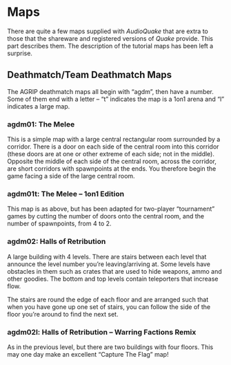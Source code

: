 # Maps

There are quite a few maps supplied with *AudioQuake* that are extra to those that the shareware and registered versions of *Quake* provide. This part describes them. The description of the tutorial maps has been left a surprise.

## Deathmatch/Team Deathmatch Maps

The AGRIP deathmatch maps all begin with “agdm”, then have a number. Some of them end with a letter – “t” indicates the map is a 1on1 arena and “l” indicates a large map.

### agdm01: The Melee

This is a simple map with a large central rectangular room surrounded by a corridor. There is a door on each side of the central room into this corridor (these doors are at one or other extreme of each side; not in the middle). Opposite the middle of each side of the central room, across the corridor, are short corridors with spawnpoints at the ends. You therefore begin the game facing a side of the large central room.

### agdm01t: The Melee – 1on1 Edition

This map is as above, but has been adapted for two-player “tournament” games by cutting the number of doors onto the central room, and the number of spawnpoints, from 4 to 2.

### agdm02: Halls of Retribution

A large building with 4 levels. There are stairs between each level that announce the level number you’re leaving/arriving at. Some levels have obstacles in them such as crates that are used to hide weapons, ammo and other goodies. The bottom and top levels contain teleporters that increase flow.

The stairs are round the edge of each floor and are arranged such that when you have gone up one set of stairs, you can follow the side of the floor you’re around to find the next set.

### agdm02l: Halls of Retribution – Warring Factions Remix

As in the previous level, but there are two buildings with four floors. This may one day make an excellent “Capture The Flag” map\!

